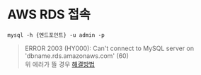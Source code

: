 AWS RDS 접속
===========
```
mysql -h {엔드포인트} -u admin -p
```
> ERROR 2003 (HY000): Can't connect to MySQL server on 'dbname.rds.amazonaws.com' (60)   
> 위 에러가 뜰 경우 [해결방법](https://4sii.tistory.com/69)
